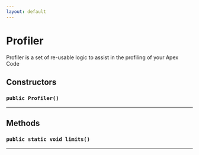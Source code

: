```yaml
---
layout: default
---
```

# Profiler

Profiler is a set of re-usable logic to assist in the profiling of your Apex Code

## Constructors
### `public Profiler()`
---
## Methods
### `public static void limits()`
---
